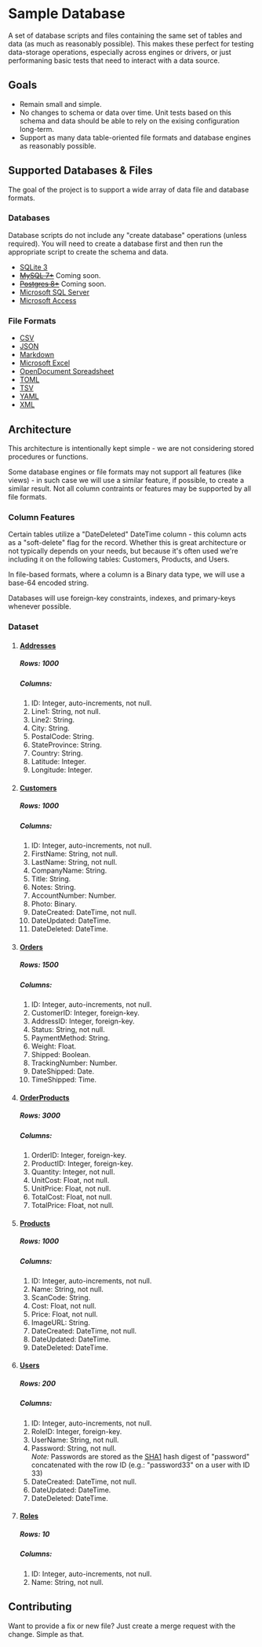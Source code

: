 # Sample Database
A set of database scripts and files containing the same set of tables and data (as much as reasonably possible). This 
makes these perfect for testing data-storage operations, especially across engines or drivers, or just performaning
basic tests that need to interact with a data source. 

## Goals
- Remain small and simple.
- No changes to schema or data over time. Unit tests based on this schema and data should be able to rely on the
  exising configuration long-term.
- Support as many data table-oriented file formats and database engines as reasonably possible.

## Supported Databases & Files
The goal of the project is to support a wide array of data file and database formats.
### Databases
Database scripts do not include any "create database" operations (unless required). You will need to create a database
first and then run the appropriate script to create the schema and data.

- [SQLite 3](./SQLite)
- ~~[MySQL 7+](./MySQL)~~ Coming soon.
- ~~[Postgres 8+](./Postgres)~~ Coming soon.
- [Microsoft SQL Server](./Microsoft%20SQL%20Server)
- [Microsoft Access](./Microsoft%20Office)

### File Formats
- [CSV](./Flat/CSV/)
- [JSON](./Flat/JSON)
- [Markdown](./Flat/Markdown)
- [Microsoft Excel](./Microsoft%20Office)
- [OpenDocument Spreadsheet](./Open%20Document%20Format)
- [TOML](./Flat/TOML)
- [TSV](./Flat/TSV)
- [YAML](./Flat/YAML)
- [XML](./Flat/XML)

## Architecture
This architecture is intentionally kept simple - we are not considering stored procedures or functions.

Some database engines or file formats may not support all features (like views) - in such case we will use a similar feature,
if possible, to create a similar result. Not all column contraints or features may be supported by all file formats.

### Column Features
Certain tables utilize a "DateDeleted" DateTime column - this column acts as a "soft-delete" flag for the record. 
Whether this is great architecture or not typically depends on your needs, but because it's often used we're including
it on the following tables: Customers, Products, and Users.

In file-based formats, where a column is a Binary data type, we will use a base-64 encoded string.

Databases will use foreign-key constraints, indexes, and primary-keys whenever possible.

### Dataset
1. #### [Addresses](./Flat/Markdown/Addresses.md)    
    ##### Rows: 1000
    ##### Columns:
    1. ID: Integer, auto-increments, not null.
    1. Line1: String, not null.
    1. Line2: String.
    1. City: String.
    1. PostalCode: String.
    1. StateProvince: String.
    1. Country: String.
    1. Latitude: Integer.
    1. Longitude: Integer.
1. #### [Customers](./Flat/Markdown/Customers.md)    
    ##### Rows: 1000
    ##### Columns:
    1. ID: Integer, auto-increments, not null.
    1. FirstName: String, not null.
    1. LastName: String, not null.
    1. CompanyName: String.
    1. Title: String.
    1. Notes: String.
    1. AccountNumber: Number.
    1. Photo: Binary.
    1. DateCreated: DateTime, not null.
    1. DateUpdated: DateTime.
    1. DateDeleted: DateTime.
1. #### [Orders](./Flat/Markdown/Orders.md)    
    ##### Rows: 1500
    ##### Columns:
    1. ID: Integer, auto-increments, not null.
    1. CustomerID: Integer, foreign-key.
    1. AddressID: Integer, foreign-key.
    1. Status: String, not null.
    1. PaymentMethod: String.
    1. Weight: Float.
    1. Shipped: Boolean.
    1. TrackingNumber: Number.
    1. DateShipped: Date.
    1. TimeShipped: Time.
1. #### [OrderProducts](./Flat/Markdown/OrderProducts.md)    
    ##### Rows: 3000
    ##### Columns:
    1. OrderID: Integer, foreign-key.
    1. ProductID: Integer, foreign-key.
    1. Quantity: Integer, not null.
    1. UnitCost: Float, not null.
    1. UnitPrice: Float, not null.
    1. TotalCost: Float, not null.
    1. TotalPrice: Float, not null.
1. #### [Products](./Flat/Markdown/Products.md)    
    ##### Rows: 1000
    ##### Columns:
    1. ID: Integer, auto-increments, not null.
    1. Name: String, not null.
    1. ScanCode: String.
    1. Cost: Float, not null.
    1. Price: Float, not null.
    1. ImageURL: String.
    1. DateCreated: DateTime, not null.
    1. DateUpdated: DateTime.
    1. DateDeleted: DateTime.
1. #### [Users](./Flat/Markdown/Users.md)    
    ##### Rows: 200
    ##### Columns:
    1. ID: Integer, auto-increments, not null.
    1. RoleID: Integer, foreign-key.
    1. UserName: String, not null.
    1. Password: String, not null.   
        *Note:* Passwords are stored as the [SHA1](https://en.wikipedia.org/wiki/SHA-1) hash digest of "password" concatenated with the row ID (e.g.: "password33" on a user with ID 33)
    1. DateCreated: DateTime, not null.
    1. DateUpdated: DateTime.
    1. DateDeleted: DateTime.
1. #### [Roles](./Flat/Markdown/Roles.md)    
    ##### Rows: 10
    ##### Columns:
    1. ID: Integer, auto-increments, not null.
    1. Name: String, not null.

## Contributing
Want to provide a fix or new file? Just create a merge request with the change. Simple as that.